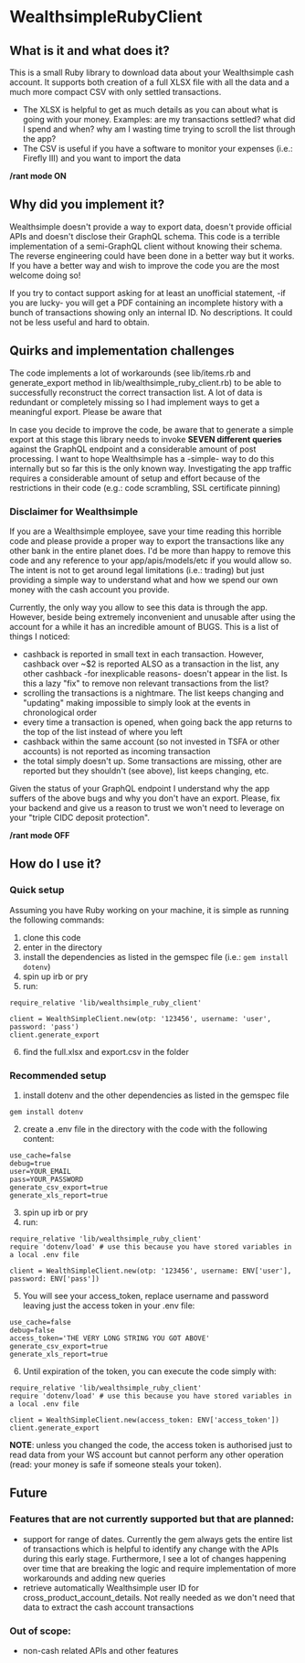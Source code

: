 # WealthsimpleRubyClient

## What is it and what does it?

This is a small Ruby library to download data about your Wealthsimple cash account. It supports both creation of a full XLSX file with all the data and a much more compact CSV with only settled transactions.
- The XLSX is helpful to get as much details as you can about what is going with your money. Examples: are my transactions settled? what did I spend and when? why am I wasting time trying to scroll the list through the app?
- The CSV is useful if you have a software to monitor your expenses (i.e.: Firefly III) and you want to import the data

**/rant mode ON**

## Why did you implement it?
Wealthsimple doesn't provide a way to export data, doesn't provide official APIs and doesn't disclose their GraphQL schema. This code is a terrible implementation of a semi-GraphQL client without knowing their schema. The reverse engineering could have been done in a better way but it works. If you have a better way and wish to improve the code you are the most welcome doing so!

If you try to contact support asking for at least an unofficial statement, -if you are lucky- you will get a PDF containing an incomplete history with a bunch of transactions showing only an internal ID. No descriptions. It could not be less useful and hard to obtain.

## Quirks and implementation challenges
The code implements a lot of workarounds (see lib/items.rb and generate_export method in lib/wealthsimple_ruby_client.rb) to be able to successfully reconstruct the correct transaction list. A lot of data is redundant or completely missing so I had implement ways to get a meaningful export. Please be aware that

In case you decide to improve the code, be aware that to generate a simple export at this stage this library needs to invoke **SEVEN different queries** against the GraphQL endpoint and a considerable amount of post processing. I want to hope Wealthsimple has a -simple- way to do this internally but so far this is the only known way. Investigating the app traffic requires a considerable amount of setup and effort because of the restrictions in their code (e.g.: code scrambling, SSL certificate pinning)

### Disclaimer for Wealthsimple
If you are a Wealthsimple employee, save your time reading this horrible code and please provide a proper way to export the transactions like any other bank in the entire planet does. I'd be more than happy to remove this code and any reference to your app/apis/models/etc if you would allow so. The intent is not to get around legal limitations (i.e.: trading) but just providing a simple way to understand what and how we spend our own money with the cash account you provide.

Currently, the only way you allow to see this data is through the app. However, beside being extremely inconvenient and unusable after using the account for a while it has an incredible amount of BUGS. This is a list of things I noticed:
- cashback is reported in small text in each transaction. However, cashback over ~$2 is reported ALSO as a transaction in the list, any other cashback -for inexplicable reasons- doesn't appear in the list. Is this a lazy "fix" to remove non relevant transactions from the list?
- scrolling the transactions is a nightmare. The list keeps changing and "updating" making impossible to simply look at the events in chronological order
- every time a transaction is opened, when going back the app returns to the top of the list instead of where you left
- cashback within the same account (so not invested in TSFA or other accounts) is not reported as incoming transaction
- the total simply doesn't up. Some transactions are missing, other are reported but they shouldn't (see above), list keeps changing, etc.

Given the status of your GraphQL endpoint I understand why the app suffers of the above bugs and why you don't have an export. Please, fix your backend and give us a reason to trust we won't need to leverage on your "triple CIDC deposit protection".

**/rant mode OFF**
## How do I use it?
### Quick setup
Assuming you have Ruby working on your machine, it is simple as running the following commands:
1. clone this code
2. enter in the directory
3. install the dependencies as listed in the gemspec file (i.e.: ```gem install dotenv```)
4. spin up irb or pry
5. run:
```
require_relative 'lib/wealthsimple_ruby_client'

client = WealthSimpleClient.new(otp: '123456', username: 'user', password: 'pass')
client.generate_export
```
6. find the full.xlsx and export.csv in the folder
### Recommended setup
1. install dotenv and the other dependencies as listed in the gemspec file
```
gem install dotenv
```
2. create a .env file in the directory with the code with the following content:
```
use_cache=false
debug=true
user=YOUR_EMAIL
pass=YOUR_PASSWORD
generate_csv_export=true
generate_xls_report=true
```
3. spin up irb or pry
4. run:
```
require_relative 'lib/wealthsimple_ruby_client'
require 'dotenv/load' # use this because you have stored variables in a local .env file

client = WealthSimpleClient.new(otp: '123456', username: ENV['user'], password: ENV['pass'])
```
5. You will see your access_token, replace username and password leaving just the access token in your .env file:
```
use_cache=false
debug=false
access_token='THE VERY LONG STRING YOU GOT ABOVE'
generate_csv_export=true
generate_xls_report=true
```
6. Until expiration of the token, you can execute the code simply with:
```
require_relative 'lib/wealthsimple_ruby_client'
require 'dotenv/load' # use this because you have stored variables in a local .env file

client = WealthSimpleClient.new(access_token: ENV['access_token'])
client.generate_export
```
**NOTE**: unless you changed the code, the access token is authorised just to read data from your WS account but cannot perform any other operation (read: your money is safe if someone steals your token).
## Future

### Features that are not currently supported but that are planned:
- support for range of dates. Currently the gem always gets the entire list of transactions which is helpful to identify any change with the APIs during this early stage. Furthermore, I see a lot of changes happening over time that are breaking the logic and require implementation of more workarounds and adding new queries
- retrieve automatically Wealthsimple user ID for cross_product_account_details. Not really needed as we don't need that data to extract the cash account transactions

### Out of scope:
- non-cash related APIs and other features
